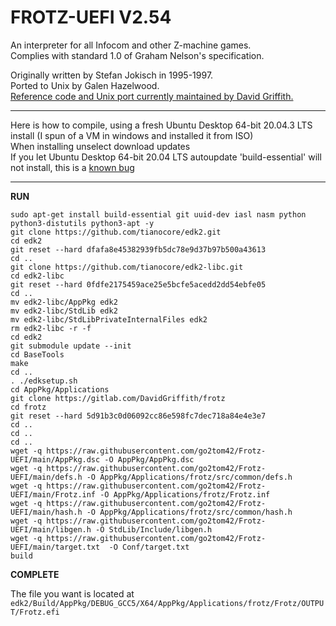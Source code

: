 # FROTZ-UEFI V2.54
An interpreter for all Infocom and other Z-machine games.  
Complies with standard 1.0 of Graham Nelson's specification.  

Originally written by Stefan Jokisch in 1995-1997.  
Ported to Unix by Galen Hazelwood.  
[Reference code and Unix port currently maintained by David Griffith.](https://gitlab.com/DavidGriffith/frotz)   

------

Here is how to compile, using a fresh Ubuntu Desktop 64-bit 20.04.3 LTS install (I spun of a VM in windows and installed it from ISO)  
When installing unselect download updates  
If you let Ubuntu Desktop 64-bit 20.04 LTS autoupdate 'build-essential' will not install, this is a [known bug](https://bugs.launchpad.net/ubuntu/+source/build-essential/+bug/1920753)



------  

**RUN**


`sudo apt-get install build-essential git uuid-dev iasl nasm python python3-distutils python3-apt -y`  
`git clone https://github.com/tianocore/edk2.git`  
`cd edk2`  
`git reset --hard dfafa8e45382939fb5dc78e9d37b97b500a43613`  
`cd ..`  
`git clone https://github.com/tianocore/edk2-libc.git`  
`cd edk2-libc`  
`git reset --hard 0fdfe2175459ace25e5bcfe5acedd2dd54ebfe05`  
`cd ..`  
`mv edk2-libc/AppPkg edk2`  
`mv edk2-libc/StdLib edk2`  
`mv edk2-libc/StdLibPrivateInternalFiles edk2`  
`rm edk2-libc -r -f`  
`cd edk2`  
`git submodule update --init`  
`cd BaseTools`  
`make`  
`cd ..`  
`. ./edksetup.sh`  
`cd AppPkg/Applications`  
`git clone https://gitlab.com/DavidGriffith/frotz`  
`cd frotz`  
`git reset --hard 5d91b3c0d06092cc86e598fc7dec718a84e4e3e7`  
`cd ..`  
`cd ..`  
`cd ..`  
`wget -q https://raw.githubusercontent.com/go2tom42/Frotz-UEFI/main/AppPkg.dsc -O AppPkg/AppPkg.dsc`  
`wget -q https://raw.githubusercontent.com/go2tom42/Frotz-UEFI/main/defs.h -O AppPkg/Applications/frotz/src/common/defs.h`  
`wget -q https://raw.githubusercontent.com/go2tom42/Frotz-UEFI/main/Frotz.inf -O AppPkg/Applications/frotz/Frotz.inf`  
`wget -q https://raw.githubusercontent.com/go2tom42/Frotz-UEFI/main/hash.h -O AppPkg/Applications/frotz/src/common/hash.h`  
`wget -q https://raw.githubusercontent.com/go2tom42/Frotz-UEFI/main/libgen.h -O StdLib/Include/libgen.h`  
`wget -q https://raw.githubusercontent.com/go2tom42/Frotz-UEFI/main/target.txt  -O Conf/target.txt`  
`build`  

**COMPLETE**

The file you want is located at `edk2/Build/AppPkg/DEBUG_GCC5/X64/AppPkg/Applications/frotz/Frotz/OUTPUT/Frotz.efi`
